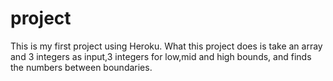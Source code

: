# project
This is my first project using Heroku. What this project does is take an array and 3 integers as input,3 integers for low,mid and high bounds,
and finds the numbers between boundaries.
